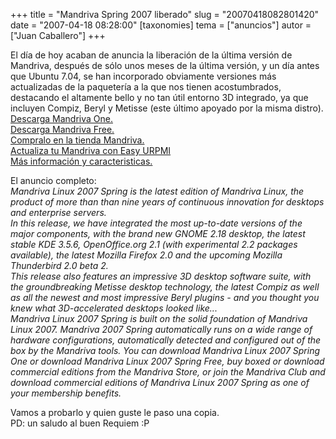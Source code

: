 +++
title = "Mandriva Spring 2007 liberado"
slug = "20070418082801420"
date = "2007-04-18 08:28:00"
[taxonomies]
tema = ["anuncios"]
autor = ["Juan Caballero"]
+++

El día de hoy acaban de anuncia la liberación de la última versión de
Mandriva, después de sólo unos meses de la última versión, y un día
antes que Ubuntu 7.04, se han incorporado obviamente versiones más
actualizadas de la paquetería a la que nos tienen acostumbrados,
destacando el altamente bello y no tan útil entorno 3D integrado, ya que
incluyen Compiz, Beryl y Metisse (este último apoyado por la misma
distro).  
[Descarga Mandriva
One.](http://www.mandriva.com/en/download/mandrivaone)  
[Descarga Mandriva Free.](http://www.mandriva.com/en/download/free)  
[Compralo en la tienda Mandriva.](http://store.mandriva.com/)  
[Actualiza tu Mandriva con Easy URPMI](http://easyurpmi.zarb.org/)  
[Más información y
caracteristicas.](http://wiki.mandriva.com/en/Releases/Mandriva/2007.1/Tour)

<!-- more -->
El anuncio completo:  
*Mandriva Linux 2007 Spring is the latest edition of Mandriva Linux, the
product of more than than nine years of continuous innovation for
desktops and enterprise servers.  
In this release, we have integrated the most up-to-date versions of the
major components, with the brand new GNOME 2.18 desktop, the latest
stable KDE 3.5.6, OpenOffice.org 2.1 (with experimental 2.2 packages
available), the latest Mozilla Firefox 2.0 and the upcoming Mozilla
Thunderbird 2.0 beta 2.  
This release also features an impressive 3D desktop software suite, with
the groundbreaking Metisse desktop technology, the latest Compiz as well
as all the newest and most impressive Beryl plugins - and you thought
you knew what 3D-accelerated desktops looked like...  
Mandriva Linux 2007 Spring is built on the solid foundation of Mandriva
Linux 2007. Mandriva 2007 Spring automatically runs on a wide range of
hardware configurations, automatically detected and configured out of
the box by the Mandriva tools. You can download Mandriva Linux 2007
Spring One or download Mandriva Linux 2007 Spring Free, buy boxed or
download commercial editions from the Mandriva Store, or join the
Mandriva Club and download commercial editions of Mandriva Linux 2007
Spring as one of your membership benefits.*

Vamos a probarlo y quien guste le paso una copia.  
PD: un saludo al buen Requiem :P

